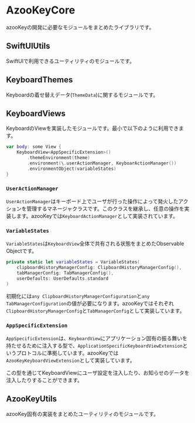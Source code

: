 # AzooKeyCore

azooKeyの開発に必要なモジュールをまとめたライブラリです。

## SwiftUIUtils
SwiftUIで利用できるユーティリティのモジュールです。

## KeyboardThemes

Keyboardの着せ替えデータ(`ThemeData`)に関するモジュールです。

## KeyboardViews

KeyboardのViewを実装したモジュールです。最小で以下のように利用できます。

```swift
var body: some View {
    KeyboardView<AppSpecificExtension>()
        .themeEnvironment(theme)
        .environment(\.userActionManager, KeyboarActionManager())
        .environmentObject(variableStates)
}
```

### `UserActionManager`

`UserActionManager`はキーボード上でユーザが行った操作によって発火したアクションを管理するマネージャクラスです。このクラスを継承し、任意の操作を実装します。azooKeyでは`KeyboardActionManager`として実装されています。

### `VariableStates`

`VariableStates`は`KeyboardView`全体で共有される状態をまとめたObservable Objectです。

```swift
private static let variableStates = VariableStates(
    clipboardHistoryManagerConfig: ClipboardHistoryManagerConfig(),
    tabManagerConfig: TabManagerConfig(),
    userDefaults: UserDefaults.standard
)

```

初期化には`any ClipboardHistoryManagerConfiguration`と`any TabManagerConfiguration`の値が必要になります。azooKeyではそれぞれ`ClipboardHistoryManagerConfig`と`TabManagerConfig`として実装しています。

### `AppSpecificExtension`

`AppSpecificExtension`は、`KeyboardView`にアプリケーション固有の振る舞いを持たせるために注入する型で、`ApplicationSpecificKeyboardViewExtension`というプロトコルに準拠しています。azooKeyでは`AzooKeyKeyboardViewExtension`として実装しています。

この型を通じてKeyboardViewにユーザ設定を注入したり、お知らせのデータを注入したりすることができます。


## AzooKeyUtils
azooKey固有の実装をまとめたユーティリティのモジュールです。

